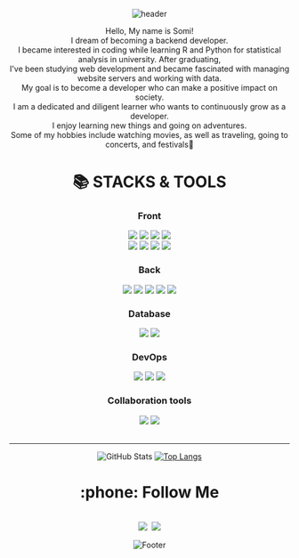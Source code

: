 

<!--
**JsomeDev/JsomeDev** is a ✨ _special_ ✨ repository because its `README.md` (this file) appears on your GitHub profile.

Here are some ideas to get you started:

- 🔭 I’m currently working on ...
- 🌱 I’m currently learning ...
- 👯 I’m looking to collaborate on ...
- 🤔 I’m looking for help with ...
- 💬 Ask me about ...
- 📫 How to reach me: ...
- 😄 Pronouns: ...
- ⚡ Fun fact: ...
-->

<div align=center>

![header](https://capsule-render.vercel.app/api?type=waving&color=gradient&height=250&section=header&text=SOMI_JOO&fontSize=90)
<div align="center">
<p>Hello, My name is Somi!<br>
I dream of becoming a backend developer.
<br>I became interested in coding while learning R and Python for statistical analysis in university. After graduating,
<br>I've been studying web development and became fascinated with managing website servers and working with data.
<br>
My goal is to become a developer who can make a positive impact on society.
<br>
I am a dedicated and diligent learner who wants to continuously grow as a developer. 
<br>
I enjoy learning new things and going on adventures. 
<br>Some of my hobbies include watching movies, as well as traveling, going to concerts, and festivals🙂
</p>
<div>

<h1>📚 STACKS & TOOLS</h1></div>

<div align=center> 
  <h3>Front</h3>
  <img src="https://img.shields.io/badge/javascript-F7DF1E?style=for-the-badge&logo=javascript&logoColor=black">
  <img src="https://img.shields.io/badge/html5-E34F26?style=for-the-badge&logo=html5&logoColor=white">
  <img src="https://img.shields.io/badge/css-1572B6?style=for-the-badge&logo=css3&logoColor=white">
  <img src="https://img.shields.io/badge/jquery-0769AD?style=for-the-badge&logo=jquery&logoColor=white">
  <br>
  <img src="https://img.shields.io/badge/React-61DAFB?style=for-the-badge&logo=React&logoColor=black">
  <img src="https://img.shields.io/badge/Redux-764ABC?style=for-the-badge&logo=Redux&logoColor=black">
  <img src="https://img.shields.io/badge/bootstrap-7952B3?style=for-the-badge&logo=bootstrap&logoColor=white">
  <img src="https://img.shields.io/badge/styled-components-DB7093?style=for-the-badge&logo=styled-components&logoColor=white">
  <br>
  <h3>Back</h3>
  <img src="https://img.shields.io/badge/node.js-339933?style=for-the-badge&logo=Node.js&logoColor=white">
  <img src="https://img.shields.io/badge/NestJS-E0234E?style=for-the-badge&logo=NestJS&logoColor=white">
  <img src="https://img.shields.io/badge/express-000000?style=for-the-badge&logo=express&logoColor=white">
  <img src="https://img.shields.io/badge/socket.io-010101?style=for-the-badge&logo=socket.io&logoColor=white">
  <img src="https://img.shields.io/badge/Sequelize-52B0E7?style=for-the-badge&logo=Sequelize&logoColor=white">
  <br>
  <h3>Database</h3>
  <img src="https://img.shields.io/badge/MySQL-4479A1?style=for-the-badge&logo=MySQL&logoColor=white">
  <img src="https://img.shields.io/badge/MongoDB-47A248?style=for-the-badge&logo=MongoDB&logoColor=white">
  <br>
  <h3>DevOps</h3>
  <img src="https://img.shields.io/badge/GitHub-181717?style=for-the-badge&logo=GitHub&logoColor=white">
  <img src="https://img.shields.io/badge/Docker-2496ED?style=for-the-badge&logo=Docker&logoColor=white">
  <img src="https://img.shields.io/badge/AmazonEC2-FF9900?style=for-the-badge&logo=AmazonEC2&logoColor=white">
  <br>
  <h3>Collaboration tools</h3>
  <img src="https://img.shields.io/badge/Slack-4A154B?style=for-the-badge&logo=Slack&logoColor=white">
  <img src="https://img.shields.io/badge/Notion-000000?style=for-the-badge&logo=Notion&logoColor=white">
  <br>
  <br>
  
--------------------------------------
  
![GitHub Stats](https://github-readme-stats.vercel.app/api?username=joosomi&theme=radical)
[![Top Langs](https://github-readme-stats.vercel.app/api/top-langs/?username=joosomi&layout=compact&theme=radical)](https://github.com/joosomi)  

  <h1 align="center">:phone: Follow Me </h1></div>
    <p align="center">
<br>
      <a href="https://velog.io/@jsomedev"><img src="https://img.shields.io/badge/Blog-11B48A?style=flat-square&logo=Vimeo&logoColor=white&link=https://velog.io/@jsomedev"/></a>&nbsp
      <a href="mailto:wnthal1211@gmail.com"><img src="https://img.shields.io/badge/Gmail-d14836?style=flat-square&logo=Gmail&logoColor=white&link=wnthal1211@gmail.com"/></a>
    </p>
  

![Footer](https://capsule-render.vercel.app/api?type=waving&color=gradient&height=200&section=footer)
</div>
